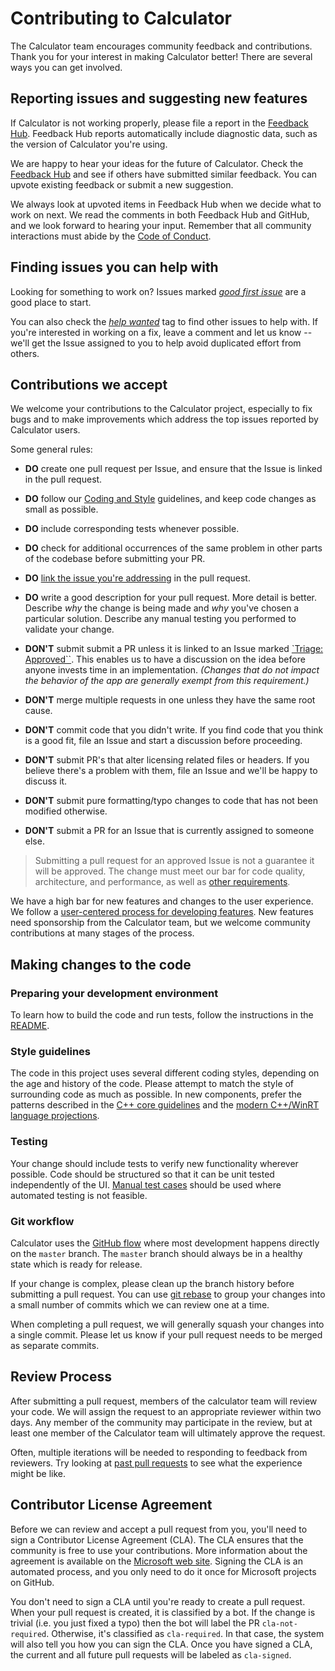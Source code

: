 # Contributing to Calculator
The Calculator team encourages community feedback and contributions. Thank you for your interest in
making Calculator better! There are several ways you can get involved.

## Reporting issues and suggesting new features
If Calculator is not working properly, please file a report in the [Feedback Hub](https://insider.windows.com/en-us/fb/?contextid=130&newFeedback=True).
Feedback Hub reports automatically include diagnostic data, such as the version of Calculator
you're using.

We are happy to hear your ideas for the future of Calculator. Check the
[Feedback Hub](https://insider.windows.com/en-us/fb/?contextid=130) and see if others have
submitted similar feedback. You can upvote existing feedback or submit a new suggestion.

We always look at upvoted items in Feedback Hub when we decide what to work on next. We read the
comments in both Feedback Hub and GitHub, and we look forward to hearing your input. Remember that
all community interactions must abide by the [Code of Conduct](CODE_OF_CONDUCT.md).

## Finding issues you can help with
Looking for something to work on?
Issues marked [*good first issue*](https://github.com/Microsoft/calculator/labels/good%20first%20issue)
are a good place to start.

You can also check the [*help wanted*](https://github.com/Microsoft/calculator/labels/help%20wanted)
tag to find other issues to help with.  If you're interested in working on a fix, leave a comment and
let us know -- we'll get the Issue assigned to you to help avoid duplicated effort from others.

## Contributions we accept
We welcome your contributions to the Calculator project, especially to fix bugs and to make
improvements which address the top issues reported by Calculator users.

Some general rules:

  * **DO** create one pull request per Issue, and ensure that the Issue is linked in the pull request.
  * **DO** follow our [Coding and Style](#style-guidelines) guidelines, and keep code changes as small as possible.
  * **DO** include corresponding tests whenever possible.
  * **DO** check for additional occurrences of the same problem in other parts of the codebase
    before submitting your PR.
  * **DO** [link the issue you're addressing](https://github.com/blog/957-introducing-issue-mentions) in the pull request.
  * **DO** write a good description for your pull request.  More detail is better.
    Describe *why* the change is being made and *why* you've chosen a particular solution.
    Describe any manual testing you performed to validate your change.

  * **DON'T** submit submit a PR unless it is linked to an Issue marked
   [`Triage: Approved``](https://github.com/Microsoft/calculator/issues?q=is%3Aissue+is%3Aopen+label%3A%22Triage%3A+Approved%22).
    This enables us to have a discussion on the idea before anyone invests time in an implementation.
    _(Changes that do not impact the behavior of the app are generally exempt from this requirement.)_
  * **DON'T** merge multiple requests in one unless they have the same root cause.
  * **DON'T** commit code that you didn't write.  If you find code that you think is a good fit,
    file an Issue and start a discussion before proceeding.
  * **DON'T** submit PR's that alter licensing related files or headers.  If you believe there's a
    problem with them, file an Issue and we'll be happy to discuss it.
  * **DON'T** submit pure formatting/typo changes to code that has not been modified otherwise.
  * **DON'T** submit a PR for an Issue that is currently assigned to someone else.

> Submitting a pull request for an approved Issue is not a guarantee it will be approved.
> The change must meet our bar for code quality, architecture, and performance, as well as
> [other requirements](#docs/NewFeatureProcess.md#technical-review).

We have a high bar for new features and changes to the user experience.  We follow a
[user-centered process for developing features](docs/NewFeatureProcess.md).  New features need
sponsorship from the Calculator team, but we welcome community contributions at many stages of
the process.

## Making changes to the code

### Preparing your development environment
To learn how to build the code and run tests, follow the instructions in the [README](README.md).

### Style guidelines
The code in this project uses several different coding styles, depending on the age and history of
the code. Please attempt to match the style of surrounding code as much as possible. In new
components, prefer the patterns described in the [C++ core guidelines](https://isocpp.github.io/CppCoreGuidelines/CppCoreGuidelines)
and the [modern C++/WinRT language projections](https://docs.microsoft.com/en-us/windows/uwp/cpp-and-winrt-apis/).

### Testing
Your change should include tests to verify new functionality wherever possible. Code should be
structured so that it can be unit tested independently of the UI. [Manual test cases](docs/ManualTests.md)
should be used where automated testing is not feasible.

### Git workflow
Calculator uses the [GitHub flow](https://guides.github.com/introduction/flow/) where most
development happens directly on the `master` branch. The `master` branch should always be in a
healthy state which is ready for release.

If your change is complex, please clean up the branch history before submitting a pull request.
You can use [git rebase](https://docs.microsoft.com/en-us/azure/devops/repos/git/rebase#squash-local-commits)
to group your changes into a small number of commits which we can review one at a time.

When completing a pull request, we will generally squash your changes into a single commit. Please
let us know if your pull request needs to be merged as separate commits.

## Review Process
After submitting a pull request, members of the calculator team will review your code. We will
assign the request to an appropriate reviewer within two days. Any member of the community may
participate in the review, but at least one member of the Calculator team will ultimately approve
the request.

Often, multiple iterations will be needed to responding to feedback from reviewers. Try looking at
[past pull requests](https://github.com/Microsoft/calculator/pulls?q=is%3Apr+is%3Aclosed) to see
what the experience might be like.

## Contributor License Agreement
Before we can review and accept a pull request from you, you'll need to sign a Contributor License
Agreement (CLA). The CLA ensures that the community is free to use your contributions. More
information about the agreement is available on the [Microsoft web site](https://cla.opensource.microsoft.com/).
Signing the CLA is an automated process, and you only need to do it once for Microsoft projects on
GitHub.

You don't need to sign a CLA until you're ready to create a pull request. When your pull request is
created, it is classified by a bot. If the change is trivial (i.e. you just fixed a typo) then the
bot will label the PR `cla-not-required`. Otherwise, it's classified as `cla-required`. In that
case, the system will also tell you how you can sign the CLA. Once you have signed a CLA, the
current and all future pull requests will be labeled as `cla-signed`.
